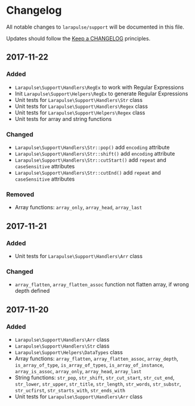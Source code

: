 # Changelog

All notable changes to `larapulse/support` will be documented in this file.

Updates should follow the [Keep a CHANGELOG](http://keepachangelog.com/) principles.

## 2017-11-22

### Added
- `Larapulse\Support\Handlers\RegEx` to work with Regular Expressions
- Init `Larapulse\Support\Helpers\RegEx` to generate Regular Expressions 
- Unit tests for `Larapulse\Support\Handlers\Str` class
- Unit tests for `Larapulse\Support\Handlers\Regex` class
- Unit tests for `Larapulse\Support\Helpers\Regex` class
- Unit tests for array and string functions

### Changed
- `Larapulse\Support\Handlers\Str::pop()` add `encoding` attribute
- `Larapulse\Support\Handlers\Str::shift()` add `encoding` attribute
- `Larapulse\Support\Handlers\Str::cutStart()` add `repeat` and `caseSensitive` attributes
- `Larapulse\Support\Handlers\Str::cutEnd()` add `repeat` and `caseSensitive` attributes

### Removed
- Array functions: `array_only`, `array_head`, `array_last`

## 2017-11-21

### Added
- Unit tests for `Larapulse\Support\Handlers\Arr` class

### Changed
- `array_flatten`, `array_flatten_assoc` function not flatten array, if wrong depth defined

## 2017-11-20

### Added
- `Larapulse\Support\Handlers\Arr` class
- `Larapulse\Support\Handlers\Str` class
- `Larapulse\Support\Helpers\DataTypes` class
- Array functions: `array_flatten`, `array_flatten_assoc`, `array_depth`, `is_array_of_type`, `is_array_of_types`, `is_array_of_instance`, `array_is_assoc`, `array_only`, `array_head`, `array_last`
- String functions: `str_pop`, `str_shift`, `str_cut_start`, `str_cut_end`, `str_lower`, `str_upper`, `str_title`, `str_length`, `str_words`, `str_substr`, `str_ucfirst`, `str_starts_with`, `str_ends_with`
- Unit tests for `Larapulse\Support\Handlers\Arr` class
